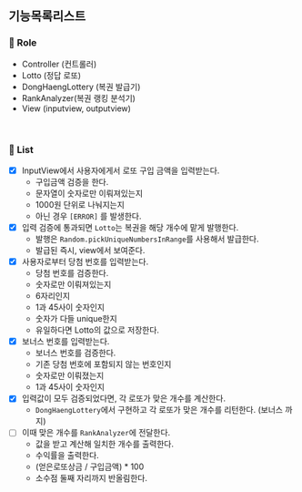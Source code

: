 ## 기능목록리스트

### 📌 Role
- Controller (컨트롤러)
- Lotto (정답 로또)
- DongHaengLottery (복권 발급기)
- RankAnalyzer(복권 랭킹 분석기)
- View (inputview, outputview)
<br/>

### 📌 List
- [x] InputView에서 사용자에게서 로또 구입 금액을 입력받는다.
  - 구입금액 검증을 한다.
  - 문자열이 숫자로만 이뤄져있는지
  - 1000원 단위로 나눠지는지
  - 아닌 경우 `[ERROR]` 를 발생한다.
- [x] 입력 검증에 통과되면 `Lotto`는 복권을 해당 개수에 맡게 발행한다.
  - 발행은 `Random.pickUniqueNumbersInRange`를 사용해서 발급한다.
  - 발급된 즉시, view에서 보여준다.
- [x] 사용자로부터 당첨 번호를 입력받는다.
  - 당첨 번호를 검증한다.
  - 숫자로만 이뤄져있는지
  - 6자리인지
  - 1과 45사이 숫자인지
  - 숫자가 다들 unique한지
  - 유일하다면 Lotto의 값으로 저장한다.
- [x] 보너스 번호를 입력받는다.
  - 보너스 번호를 검증한다.
  - 기존 당첨 번호에 포함되지 않는 번호인지
  - 숫자로만 이뤄졌는지
  - 1과 45사이 숫자인지
- [x] 입력값이 모두 검증되었다면, 각 로또가 맞은 개수를 계산한다.
  - `DongHaengLottery`에서 구현하고 각 로또가 맞은 개수를 리턴한다. (보너스 까지)
- [ ] 이때 맞은 개수를 `RankAnalyzer`에 전달한다.
  - 값을 받고 계산해 일치한 개수를 출력한다.
  - 수익률을 출력한다.
  - (얻은로또상금 / 구입금액) * 100
  - 소수점 둘째 자리까지 반올림한다.